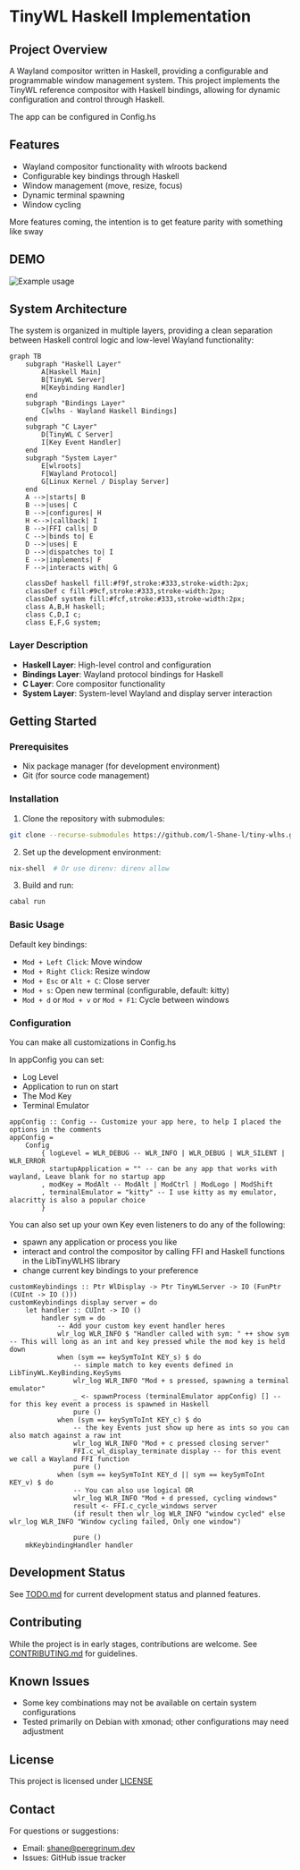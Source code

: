 # TinyWL Haskell Implementation

## Project Overview

A Wayland compositor written in Haskell, providing a configurable and programmable window management system. This project implements the TinyWL reference compositor with Haskell bindings, allowing for dynamic configuration and control through Haskell.

The app can be configured in Config.hs

## Features

- Wayland compositor functionality with wlroots backend
- Configurable key bindings through Haskell
- Window management (move, resize, focus)
- Dynamic terminal spawning
- Window cycling

More features coming, the intention is to get feature parity with something like sway

## DEMO

![Example usage](./documents/output.gif)

## System Architecture

The system is organized in multiple layers, providing a clean separation between Haskell control logic and low-level Wayland functionality:

```mermaid
graph TB
    subgraph "Haskell Layer"
        A[Haskell Main]
        B[TinyWL Server]
        H[Keybinding Handler]
    end
    subgraph "Bindings Layer"
        C[wlhs - Wayland Haskell Bindings]
    end
    subgraph "C Layer"
        D[TinyWL C Server]
        I[Key Event Handler]
    end
    subgraph "System Layer"
        E[wlroots]
        F[Wayland Protocol]
        G[Linux Kernel / Display Server]
    end
    A -->|starts| B
    B -->|uses| C
    B -->|configures| H
    H <-->|callback| I
    B -->|FFI calls| D
    C -->|binds to| E
    D -->|uses| E
    D -->|dispatches to| I
    E -->|implements| F
    F -->|interacts with| G

    classDef haskell fill:#f9f,stroke:#333,stroke-width:2px;
    classDef c fill:#9cf,stroke:#333,stroke-width:2px;
    classDef system fill:#fcf,stroke:#333,stroke-width:2px;
    class A,B,H haskell;
    class C,D,I c;
    class E,F,G system;
```

### Layer Description

- **Haskell Layer**: High-level control and configuration
- **Bindings Layer**: Wayland protocol bindings for Haskell
- **C Layer**: Core compositor functionality
- **System Layer**: System-level Wayland and display server interaction

## Getting Started

### Prerequisites

- Nix package manager (for development environment)
- Git (for source code management)

### Installation

1. Clone the repository with submodules:

```bash
git clone --recurse-submodules https://github.com/l-Shane-l/tiny-wlhs.git
```

2. Set up the development environment:

```bash
nix-shell  # Or use direnv: direnv allow
```

3. Build and run:

```bash
cabal run
```

### Basic Usage

Default key bindings:

- `Mod + Left Click`: Move window
- `Mod + Right Click`: Resize window
- `Mod + Esc` or `Alt + C`: Close server
- `Mod + s`: Open new terminal (configurable, default: kitty)
- `Mod + d` or `Mod + v` or `Mod + F1`: Cycle between windows

### Configuration

You can make all customizations in Config.hs

In appConfig you can set:

- Log Level
- Application to run on start
- The Mod Key
- Terminal Emulator

```
appConfig :: Config -- Customize your app here, to help I placed the options in the comments
appConfig =
    Config
        { logLevel = WLR_DEBUG -- WLR_INFO | WLR_DEBUG | WLR_SILENT | WLR_ERROR
        , startupApplication = "" -- can be any app that works with wayland, Leave blank for no startup app
        , modKey = ModAlt -- ModAlt | ModCtrl | ModLogo | ModShift
        , terminalEmulator = "kitty" -- I use kitty as my emulator, alacritty is also a popular choice
        }
```

You can also set up your own Key even listeners to do any of the following:

- spawn any application or process you like
- interact and control the compositor by calling FFI and Haskell functions in the LibTinyWLHS library
- change current key bindings to your preference

```
customKeybindings :: Ptr WlDisplay -> Ptr TinyWLServer -> IO (FunPtr (CUInt -> IO ()))
customKeybindings display server = do
    let handler :: CUInt -> IO ()
        handler sym = do
            -- Add your custom key event handler heres
            wlr_log WLR_INFO $ "Handler called with sym: " ++ show sym -- This will long as an int and key pressed while the mod key is held down
            when (sym == keySymToInt KEY_s) $ do
                -- simple match to key events defined in LibTinyWL.KeyBinding.KeySyms
                wlr_log WLR_INFO "Mod + s pressed, spawning a terminal emulator"
                _ <- spawnProcess (terminalEmulator appConfig) [] -- for this key event a process is spawned in Haskell
                pure ()
            when (sym == keySymToInt KEY_c) $ do
                -- the key Events just show up here as ints so you can also match against a raw int
                wlr_log WLR_INFO "Mod + c pressed closing server"
                FFI.c_wl_display_terminate display -- for this event we call a Wayland FFI function
                pure ()
            when (sym == keySymToInt KEY_d || sym == keySymToInt KEY_v) $ do
                -- You can also use logical OR
                wlr_log WLR_INFO "Mod + d pressed, cycling windows"
                result <- FFI.c_cycle_windows server
                (if result then wlr_log WLR_INFO "window cycled" else wlr_log WLR_INFO "Window cycling failed, Only one window")

                pure ()
    mkKeybindingHandler handler
```

## Development Status

See [TODO.md](TODO.md) for current development status and planned features.

## Contributing

While the project is in early stages, contributions are welcome. See [CONTRIBUTING.md](CONTRIBUTING.md) for guidelines.

## Known Issues

- Some key combinations may not be available on certain system configurations
- Tested primarily on Debian with xmonad; other configurations may need adjustment

## License

This project is licensed under [LICENSE](LICENSE)

## Contact

For questions or suggestions:

- Email: shane@peregrinum.dev
- Issues: GitHub issue tracker
